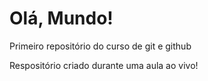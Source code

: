 # Olá, Mundo!
 Primeiro repositório do curso de git e github

Respositório criado durante uma aula ao vivo!